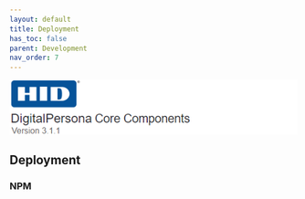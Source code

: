 ```yaml
---
layout: default
title: Deployment
has_toc: false
parent: Development
nav_order: 7
---
```


![](../../docs/assets/HID-DPAM-Core.png)
## Deployment

### NPM
